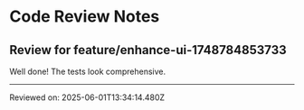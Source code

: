 # Code Review Notes

## Review for feature/enhance-ui-1748784853733

Well done! The tests look comprehensive.

---
Reviewed on: 2025-06-01T13:34:14.480Z